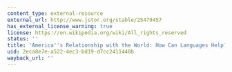 ```yaml
---
content_type: external-resource
external_url: http://www.jstor.org/stable/25479457
has_external_license_warning: true
license: https://en.wikipedia.org/wiki/All_rights_reserved
status: ''
title: 'America''s Relationship with the World: How Can Languages Help?'
uid: 2eca8e7e-a522-4ec3-bd19-d7cc2411440b
wayback_url: ''
---
```

